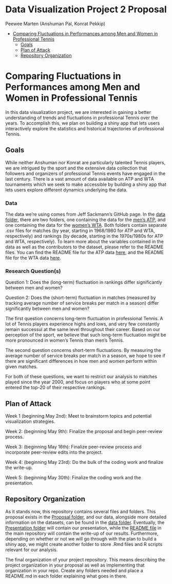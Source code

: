 Data Visualization Project 2 Proposal
================
Peewee Marten (Anshuman Pal, Konrat Pekkip)

-   [Comparing Fluctuations in Performances among Men and Women in
    Professional
    Tennis](#comparing-fluctuations-in-performances-among-men-and-women-in-professional-tennis)
    -   [Goals](#goals)
    -   [Plan of Attack](#plan-of-attack)
    -   [Repository Organization](#repository-organization)

# Comparing Fluctuations in Performances among Men and Women in Professional Tennis

In this data visualization project, we are interested in gaining a
better understanding of trends and fluctuations in professional Tennis
over the years. To accomplish this, we plan on building a shiny app that
lets users interactively explore the statistics and historical
trajectories of professional Tennis.

## Goals

While neither Anshuman nor Konrat are particularly talented Tennis
players, we are intrigued by the sport and the extensive data collection
that followers and organizers of professional Tennis events have engaged
in the last century. There is a vast amount of data available on ATP and
WTA tournaments which we seek to make accessible by building a shiny app
that lets users explore different dynamics underlying the data.

### Data

The data we’re using comes from Jeff Sackmann’s GitHub page. In the
[data folder](data), there are two folders, one containing the data for
the [men’s ATP](data/atp), and one containing the data for the [women’s
WTA](data/wta). Both folders contain separate .csv files for matches (by
year, starting in 1968/1980 for ATP and WTA, respectively) and rankings
(by decade, starting in the 1970s/1980s for ATP and WTA, respectively).
To learn more about the variables contained in the data as well as the
contributors to the dataset, please refer to the README files. You can
find the README file for the ATP data [here](data/atp/README.md), and
the README file for the WTA data [here](data/wta/README.md).

### Research Question(s)

Question 1: Does the (long-term) fluctuation in rankings differ
significantly between men and women?

Question 2: Does the (short-term) fluctuation in matches (measured by
tracking average number of service breaks per match in a season) differ
significantly between men and women?

The first question concerns long-term fluctuation in professional
Tennis. A lot of Tennis players experience highs and lows, and very few
constantly remain successul at the same level throughout their career.
Based on our perception of the sport, we believe that such long-term
fluctuation might be more pronounced in women’s Tennis than men’s
Tennis.

The second question concerns short-term fluctuations. By measuring the
average number of service breaks per match in a season, we hope to see
if there are significant differences in how men and women perform within
given matches.

For both of these questions, we want to restrict our analysis to matches
played since the year 2000, and focus on players who at some point
entered the top-20 of their respective rankings.

## Plan of Attack

Week 1 (beginning May 2nd): Meet to brainstorm topics and potential
visualization strategies.

Week 2: (beginning May 9th): Finalize the proposal and begin peer-review
process.

Week 3: (beginning May 16th): Finalize peer-review process and
incorporate peer-review edits into the project.

Week 4: (beginning May 23rd): Do the bulk of the coding work and
finalize the write-up.

Week 5: (beginning May 30th): Finalize the coding work and the
presentation.

## Repository Organization

As it stands now, this repository contains several files and folders.
This proposal exists in the [Proposal folder](Proposal), and our data,
alongside more detailed information on the datasets, can be found in the
[data folder](data). Eventually, the [Presentation folder](Presentation)
will contain our presentation, while the [README file](README.md) in the
main repository will contain the write-up of our results. Furthermore,
depending on whether or not we will go through with the plan to build a
shiny app, we might create another folder to store .Rmd files and R
scripts relevant for our analysis.

The final organization of your project repository. This means describing
the project organization in your proposal as well as implementing that
organization in your repo. Create any folders needed and place a
README.md in each folder explaining what goes in there.
